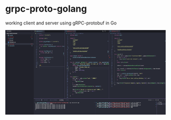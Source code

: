 # grpc-proto-golang
working client and server using gRPC-protobuf in Go


![Image](chandrafebrian99@gmail.com.png)
